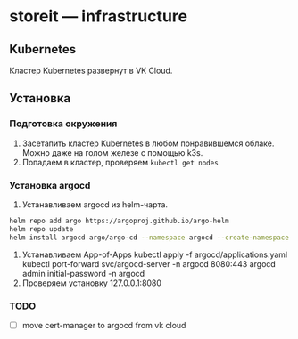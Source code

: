 # storeit — infrastructure


## Kubernetes

Кластер Kubernetes развернут в VK Cloud.


## Установка

### Подготовка окружения 

1. Засетапить кластер Kubernetes в любом понравившемся облаке. Можно даже на голом железе с помощью k3s.
1. Попадаем в кластер, проверяем `kubectl get nodes`

### Установка argocd
1. Устанавливаем argocd из helm-чарта.
```bash
helm repo add argo https://argoproj.github.io/argo-helm
helm repo update
helm install argocd argo/argo-cd --namespace argocd --create-namespace
```
1. Устанавливаем App-of-Apps
kubectl apply -f argocd/applications.yaml
kubectl port-forward svc/argocd-server -n argocd 8080:443
argocd admin initial-password -n argocd
1. Проверяем установку
127.0.0.1:8080

### TODO
- [ ] move cert-manager to argocd from vk cloud